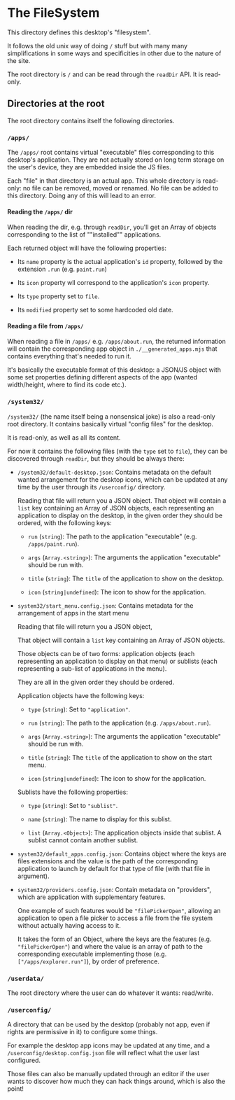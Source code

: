 # The FileSystem

This directory defines this desktop's "filesystem".

It follows the old unix way of doing `/` stuff but with many many
simplifications in some ways and specificities in other due to the nature of
the site.

The root directory is `/` and can be read through the `readDir` API.
It is read-only.

## Directories at the root

The root directory contains itself the following directories.

### `/apps/`

The `/apps/` root contains virtual "executable" files corresponding to this
desktop's application. They are not actually stored on long term storage on
the user's device, they are embedded inside the JS files.

Each "file" in that directory is an actual app. This whole directory is
read-only: no file can be removed, moved or renamed. No file can be added to
this directory. Doing any of this will lead to an error.

#### Reading the `/apps/` dir

When reading the dir, e.g. through `readDir`, you'll get an Array of objects
corresponding to the list of ""installed"" applications.

Each returned object will have the following properties:

- Its `name` property is the actual application's `id` property, followed by
  the extension `.run` (e.g. `paint.run`)

- Its `icon` property wll correspond to the application's `icon` property.

- Its `type` property set to `file`.

- Its `modified` property set to some hardcoded old date.

#### Reading a file from `/apps/`

When reading a file in `/apps/` e.g. `/apps/about.run`, the returned
information will contain the corresponding app object in
`./__generated_apps.mjs` that contains everything that's needed to run it.

It's basically the executable format of this desktop: a JSON/JS object with
some set properties defining different aspects of the app (wanted
width/height, where to find its code etc.).

### `/system32/`

`/system32/` (the name itself being a nonsensical joke) is also a read-only
root directory. It contains basically virtual "config files" for the desktop.

It is read-only, as well as all its content.

For now it contains the following files (with the `type` set to `file`), they
can be discovered through `readDir`, but they should be always there:

- `/system32/default-desktop.json`: Contains metadata on the default
  wanted arrangement for the desktop icons, which can be updated at any time
  by the user through its `/userconfig/` directory.

  Reading that file will return you a JSON object.
  That object will contain a `list` key containing an Array of JSON objects,
  each representing an application to display on the desktop, in the given
  order they should be ordered, with the following keys:

  - `run` (`string`): The path to the application "executable" (e.g.
    `/apps/paint.run`).

  - `args` (`Array.<string>`): The arguments the application "executable"
    should be run with.

  - `title` (`string`): The `title` of the application to show on the
    desktop.

  - `icon` (`string|undefined`): The icon to show for the application.

- `system32/start_menu.config.json`: Contains metadata for the arrangement of
  apps in the start menu

  Reading that file will return you a JSON object,

  That object will contain a `list` key containing an Array of JSON objects.

  Those objects can be of two forms: application objects (each representing
  an application to display on that menu) or sublists (each representing a
  sub-list of applications in the menu).

  They are all in the given order they should be ordered.

  Application objects have the following keys:

  - `type` (`string`): Set to `"application"`.

  - `run` (`string`): The path to the application (e.g. `/apps/about.run`).

  - `args` (`Array.<string>`): The arguments the application "executable"
    should be run with.

  - `title` (`string`): The `title` of the application to show on the
    start menu.

  - `icon` (`string|undefined`): The icon to show for the application.

  Sublists have the following properties:

  - `type` (`string`): Set to `"sublist"`.

  - `name` (`string`): The name to display for this sublist.

  - `list` (`Array.<Object>`): The application objects inside that sublist.
    A sublist cannot contain another sublist.

- `system32/default_apps.config.json`: Contains object where the keys are files
  extensions and the value is the path of the corresponding application to
  launch by default for that type of file (with that file in argument).

- `system32/providers.config.json`: Contain metadata on "providers", which are
  application with supplementary features.

  One example of such features would be `"filePickerOpen"`, allowing an
  application to open a file picker to access a file from the file system
  without actually having access to it.

  It takes the form of an Object, where the keys are the features (e.g.
  `"filePickerOpen"`) and where the value is an array of path to the
  corresponding executable implementing those (e.g. `["/apps/explorer.run"]`),
  by order of preference.

### `/userdata/`

The root directory where the user can do whatever it wants: read/write.

### `/userconfig/`

A directory that can be used by the desktop (probably not app, even if rights
are permissive in it) to configure some things.

For example the desktop app icons may be updated at any time, and a
`/userconfig/desktop.config.json` file will reflect what the user last
configured.

Those files can also be manually updated through an editor if the user wants to
discover how much they can hack things around, which is also the point!
